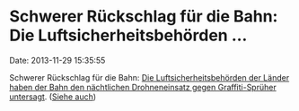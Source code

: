 Schwerer Rückschlag für die Bahn: Die Luftsicherheitsbehörden \...
==================================================================

Date: 2013-11-29 15:35:55

Schwerer Rückschlag für die Bahn: [Die Luftsicherheitsbehörden der
Länder haben der Bahn den nächtlichen Drohneneinsatz gegen
Graffiti-Sprüher untersagt](http://www.faz.net/-gqi-7jiw8). ([Siehe
auch](http://blog.fefe.de/?ts=af5c8a6e))

